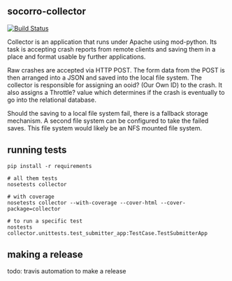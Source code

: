 socorro-collector
-----------------

[![Build Status](https://travis-ci.org/mozilla/socorrolib.svg?branch=master)](https://travis-ci.org/mozilla/socorro-collector)

Collector is an application that runs under Apache using mod-python.
Its task is accepting crash reports from remote clients and saving
them in a place and format usable by further applications.

Raw crashes are accepted via HTTP POST. The form data from the POST is
then arranged into a JSON and saved into the local file system. The
collector is responsible for assigning an ooid? (Our Own ID) to the
crash. It also assigns a Throttle? value which determines if the crash
is eventually to go into the relational database.

Should the saving to a local file system fail, there is a fallback
storage mechanism. A second file system can be configured to take the
failed saves. This file system would likely be an NFS mounted file
system.

## running tests

```
pip install -r requirements

# all them tests
nosetests collector

# with coverage
nosetests collector --with-coverage --cover-html --cover-package=collector

# to run a specific test
nostests collector.unittests.test_submitter_app:TestCase.TestSubmitterApp
```

## making a release

todo: travis automation to make a release
